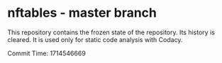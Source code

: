 # nftables - master branch

This repository contains the frozen state of the repository.
Its history is cleared. It is used only for static code
analysis with Codacy.

Commit Time: 1714546669